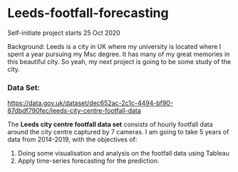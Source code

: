# Leeds-footfall-forecasting

Self-initiate project starts 25 Oct 2020

Background: 
Leeds is a city in UK where my university is located where I spent a year pursuing my Msc degree.
It has many of my great memories in this beautiful city. So yeah, my next project is going to be some study of the city.

### Data Set:
https://data.gov.uk/dataset/dec652ac-2c1c-4494-bf90-87dbdf790fec/leeds-city-centre-footfall-data

The **Leeds city centre footfall data set** consists of hourly footfall data around the city centre captured by 7 cameras.
I am going to take 5 years of data from 2014-2019, with the objectives of:
1. Doing some visualisation and analysis on the footfall data using Tableau
2. Apply time-series forecasting for the prediction.
